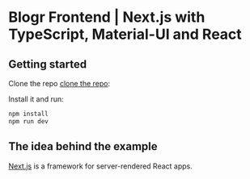 # Blogr Frontend | Next.js with TypeScript, Material-UI and React

## Getting started

Clone the repo [clone the repo]():

Install it and run:

```sh
npm install
npm run dev
```

## The idea behind the example

[Next.js](https://github.com/zeit/next.js) is a framework for server-rendered React apps.
